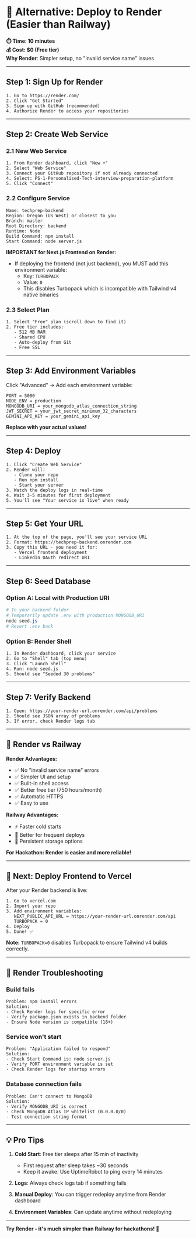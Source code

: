 # 🚀 Alternative: Deploy to Render (Easier than Railway)

**⏱️ Time: 10 minutes**  
**💰 Cost: $0 (Free tier)**  
**Why Render**: Simpler setup, no "invalid service name" issues

---

## Step 1: Sign Up for Render

```
1. Go to https://render.com/
2. Click "Get Started"
3. Sign up with GitHub (recommended)
4. Authorize Render to access your repositories
```

---

## Step 2: Create Web Service

### 2.1 New Web Service
```
1. From Render dashboard, click "New +"
2. Select "Web Service"
3. Connect your GitHub repository if not already connected
4. Select: PS-1-Personalised-Tech-interview-preparation-platform
5. Click "Connect"
```

### 2.2 Configure Service
```
Name: techprep-backend
Region: Oregon (US West) or closest to you
Branch: master
Root Directory: backend
Runtime: Node
Build Command: npm install
Start Command: node server.js
```

**IMPORTANT for Next.js Frontend on Render:**
- If deploying the frontend (not just backend), you MUST add this environment variable:
  - Key: `TURBOPACK`
  - Value: `0`
  - This disables Turbopack which is incompatible with Tailwind v4 native binaries

### 2.3 Select Plan
```
1. Select "Free" plan (scroll down to find it)
2. Free tier includes:
   - 512 MB RAM
   - Shared CPU
   - Auto-deploy from Git
   - Free SSL
```

---

## Step 3: Add Environment Variables

Click "Advanced" → Add each environment variable:

```
PORT = 5000
NODE_ENV = production
MONGODB_URI = your_mongodb_atlas_connection_string
JWT_SECRET = your_jwt_secret_minimum_32_characters
GEMINI_API_KEY = your_gemini_api_key
```

**Replace with your actual values!**

---

## Step 4: Deploy

```
1. Click "Create Web Service"
2. Render will:
   - Clone your repo
   - Run npm install
   - Start your server
3. Watch the deploy logs in real-time
4. Wait 3-5 minutes for first deployment
5. You'll see "Your service is live" when ready
```

---

## Step 5: Get Your URL

```
1. At the top of the page, you'll see your service URL
2. Format: https://techprep-backend.onrender.com
3. Copy this URL - you need it for:
   - Vercel frontend deployment
   - LinkedIn OAuth redirect URI
```

---

## Step 6: Seed Database

### Option A: Local with Production URI
```powershell
# In your backend folder
# Temporarily update .env with production MONGODB_URI
node seed.js
# Revert .env back
```

### Option B: Render Shell
```
1. In Render dashboard, click your service
2. Go to "Shell" tab (top menu)
3. Click "Launch Shell"
4. Run: node seed.js
5. Should see "Seeded 30 problems"
```

---

## Step 7: Verify Backend

```
1. Open: https://your-render-url.onrender.com/api/problems
2. Should see JSON array of problems
3. If error, check Render logs tab
```

---

## 🎯 Render vs Railway

**Render Advantages:**
- ✅ No "invalid service name" errors
- ✅ Simpler UI and setup
- ✅ Built-in shell access
- ✅ Better free tier (750 hours/month)
- ✅ Automatic HTTPS
- ✅ Easy to use

**Railway Advantages:**
- ⚡ Faster cold starts
- 🔄 Better for frequent deploys
- 💾 Persistent storage options

**For Hackathon: Render is easier and more reliable!**

---

## 📝 Next: Deploy Frontend to Vercel

After your Render backend is live:

```
1. Go to vercel.com
2. Import your repo
3. Add environment variables:
   NEXT_PUBLIC_API_URL = https://your-render-url.onrender.com/api
   TURBOPACK = 0
4. Deploy
5. Done! ✅
```

**Note:** `TURBOPACK=0` disables Turbopack to ensure Tailwind v4 builds correctly.

---

## 🐛 Render Troubleshooting

### Build fails
```
Problem: npm install errors
Solution:
- Check Render logs for specific error
- Verify package.json exists in backend folder
- Ensure Node version is compatible (18+)
```

### Service won't start
```
Problem: "Application failed to respond"
Solution:
- Check Start Command is: node server.js
- Verify PORT environment variable is set
- Check Render logs for startup errors
```

### Database connection fails
```
Problem: Can't connect to MongoDB
Solution:
- Verify MONGODB_URI is correct
- Check MongoDB Atlas IP whitelist (0.0.0.0/0)
- Test connection string format
```

---

## 💡 Pro Tips

1. **Cold Start**: Free tier sleeps after 15 min of inactivity
   - First request after sleep takes ~30 seconds
   - Keep it awake: Use UptimeRobot to ping every 14 minutes

2. **Logs**: Always check logs tab if something fails

3. **Manual Deploy**: You can trigger redeploy anytime from Render dashboard

4. **Environment Variables**: Can update anytime without redeploying

---

**Try Render - it's much simpler than Railway for hackathons! 🚀**
